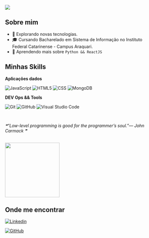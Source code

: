 ![](https://komarev.com/ghpvc/?username=lluissf&color=006bed)

## Sobre mim

- 🤔 Explorando novas tecnologias.
- 🎓 Cursando Bacharelado em Sistema de Informação no Instituto Federal Catarinense - Campus Araquari.
- 🌱 Aprendendo mais sobre ``Python && ReactJS``

## Minhas Skills

**Aplicações dados**

![JavaScript](https://img.shields.io/badge/-JavaScript-333333?style=flat&logo=javascript)
![HTML5](https://img.shields.io/badge/-HTML5-333333?style=flat&logo=HTML5)
![CSS](https://img.shields.io/badge/-CSS-333333?style=flat&logo=CSS3&logoColor=1572B6)
![MongoDB](https://img.shields.io/badge/-MongoDB-333333?style=flat&logo=mongodb)

**DEV Ops && Tools**

![Git](https://img.shields.io/badge/-Git-333333?style=flat&logo=git)
![GitHub](https://img.shields.io/badge/-GitHub-333333?style=flat&logo=github)
![Visual Studio Code](https://img.shields.io/badge/-Visual%20Studio%20Code-333333?style=flat&logo=visual-studio-code&logoColor=007ACC)


<br/>

<!--STARTS_HERE_QUOTE_README-->
<i>❝“Low-level programming is good for the programmer’s soul.”— John Carmack   ❞</i>
<!--ENDS_HERE_QUOTE_README-->

<br/>

<a href="https://github.com/lluissf" title="Perfil do Luís">
  <img height="180em" src="https://github-readme-stats.vercel.app/api?username=lluissf&theme=dracula&show_icons=true" />
</a>

## Onde me encontrar

[![Linkedin](https://img.shields.io/badge/-Luís_Felipe-blue?style=flat-square&logo=Linkedin&logoColor=white&link=LINK-DO-SEU-LINKEDIN)](https://www.linkedin.com/in/luis-felipe-ferreira-da-silva-20b6bb2bb/)

[![GitHub](https://img.shields.io/github/followers/iuricode?label=follow&style=social)](https://github.com/lluissf)
